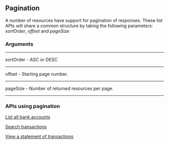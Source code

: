 ## Pagination

A number of resources have support for pagination of responses. These list APIs will share a common structure by taking the following parameters: *sortOrder*, *offset* and *pageSize*

### Arguments
***
sortOrder    - ASC or DESC
***
offset         - Starting page number.
***
pageSize    - Number of returned resources per page.
***

### APIs using pagination

[List all bank accounts](1_0_0#/http/api-endpoints/beneficiary-bank-accounts/gets-all-beneficiary-bank-accounts-of-a-user)

[Search transactions](1_0_0#/http/api-endpoints/transactions/search-transactions)

[View a statement of transactions](1_0_0#/http/api-endpoints/statements/retrieves-the-statement-of-a-merchant-account)